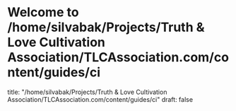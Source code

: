 # Welcome to /home/silvabak/Projects/Truth & Love Cultivation Association/TLCAssociation.com/content/guides/ci
title: "/home/silvabak/Projects/Truth & Love Cultivation Association/TLCAssociation.com/content/guides/ci"
draft: false
